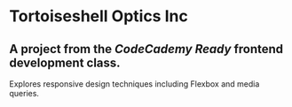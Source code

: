 # Tortoiseshell Optics Inc

## A project from the *CodeCademy Ready* frontend development class.

Explores responsive design techniques including Flexbox and media queries.
